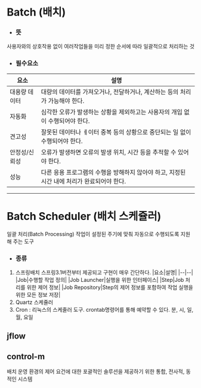 # Batch (배치)
- ### 뜻
사용자와의 상호작용 없이 여러작업들을 미리 정한 순서에 따라 일괄적으로 처리하는 것

- ### 필수요소
|요소|설명|
|--|--|
|대용량 데이터|대량의 데이터를 가져오거나, 전달하거나, 계산하는 등의 처리가 가능해야 한다.|
|자동화|심각한 오류가 발생하는 상황을 제외하고는 사용자의 개입 없이 수행되어야 한다.|
|견고성|잘못된 데이터나 ㅔ이터 중복 등의 상황으로 중단되는 일 없이 수행되어야 한다.|
|안정성/신뢰성|오류가 발생하면 오류의 발생 위치, 시간 등을 추적할 수 있어야 한다.|
|성능|다른 응용 프로그램의 수행을 방해하지 않아야 하고, 지정된 시간 내에 처리가 완료되어야 한다.|

---
# Batch Scheduler (배치 스케쥴러)
일괄 처리(Batch Processing) 작업이 설정된 주기에 맞춰 자동으로 수행되도록 지원해 주는 도구
- ### 종류
1. 스프링배치
  스프링3.1버전부터 제공되고 구현이 매우 간단하다.
    |요소|설명|
    |--|--|
    |Job|수행할 작업 정의|
    |Job Launcher|실행을 위한 인터페이스|
    |Step|Job 처리를 위한 제어 정보|
    |Job Repository|Step의 제어 정보를 포함하여 작업 실행을 위한 모든 정보 저장|
1. Quartz 스케쥴러
1. Cron
  : 리눅스의 스케줄러 도구. crontab명령어를 통해 예약할 수 있다.
  분, 시, 일, 월, 요일


## jflow

## control-m
배치 운영 환경의 제어 요건에 대한 포괄적인 솔루션을 제공하기 위한 통합, 전사적, 동적인 시스템
